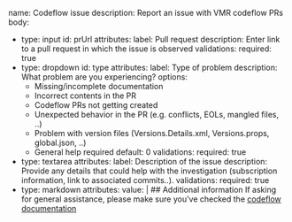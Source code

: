 name: Codeflow issue
description: Report an issue with VMR codeflow PRs
body:
  - type: input
    id: prUrl
    attributes:
      label: Pull request
      description: Enter link to a pull request in which the issue is observed
    validations:
      required: true
  - type: dropdown
    id: type
    attributes:
      label: Type of problem
      description: What problem are you experiencing?
      options:
      - Missing/incomplete documentation
      - Incorrect contents in the PR
      - Codeflow PRs not getting created
      - Unexpected behavior in the PR (e.g. conflicts, EOLs, mangled files, ..)
      - Problem with version files (Versions.Details.xml, Versions.props, global.json, ..)
      - General help required
      default: 0
    validations:
      required: true
  - type: textarea
    attributes:
      label: Description of the issue
      description: Provide any details that could help with the investigation (subscription information, link to associated commits..).
    validations:
      required: true
  - type: markdown
    attributes:
      value: |
        ## Additional information
        If asking for general assistance, please make sure you've checked the [codeflow documentation](https://github.com/dotnet/arcade/blob/main/Documentation/UnifiedBuild/VMR-Full-Code-Flow.md)
